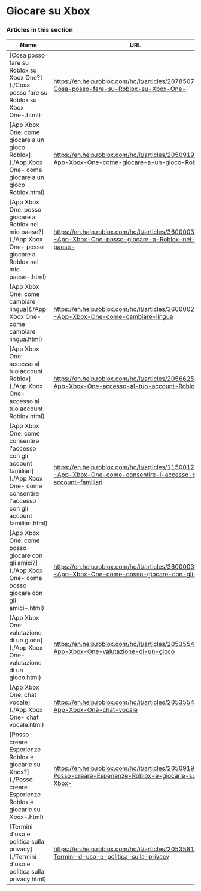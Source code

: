 # Giocare su Xbox  
### Articles in this section
Name|URL
-|-
[Cosa posso fare su Roblox su Xbox One?](./Cosa posso fare su Roblox su Xbox One-.html) |https://en.help.roblox.com/hc/it/articles/207850783-Cosa-posso-fare-su-Roblox-su-Xbox-One-
[App Xbox One: come giocare a un gioco Roblox](./App Xbox One- come giocare a un gioco Roblox.html) |https://en.help.roblox.com/hc/it/articles/205091984-App-Xbox-One-come-giocare-a-un-gioco-Roblox
[App Xbox One: posso giocare a Roblox nel mio paese?](./App Xbox One- posso giocare a Roblox nel mio paese-.html) |https://en.help.roblox.com/hc/it/articles/360000334743-App-Xbox-One-posso-giocare-a-Roblox-nel-mio-paese-
[App Xbox One: come cambiare lingua](./App Xbox One- come cambiare lingua.html) |https://en.help.roblox.com/hc/it/articles/360000273466-App-Xbox-One-come-cambiare-lingua
[App Xbox One: accesso al tuo account Roblox](./App Xbox One- accesso al tuo account Roblox.html) |https://en.help.roblox.com/hc/it/articles/205662594-App-Xbox-One-accesso-al-tuo-account-Roblox
[App Xbox One: come consentire l'accesso con gli account familiari](./App Xbox One- come consentire l'accesso con gli account familiari.html) |https://en.help.roblox.com/hc/it/articles/115001279786-App-Xbox-One-come-consentire-l-accesso-con-gli-account-familiari
[App Xbox One: come posso giocare con gli amici?](./App Xbox One- come posso giocare con gli amici-.html) |https://en.help.roblox.com/hc/it/articles/360000334526-App-Xbox-One-come-posso-giocare-con-gli-amici-
[App Xbox One: valutazione di un gioco](./App Xbox One- valutazione di un gioco.html) |https://en.help.roblox.com/hc/it/articles/205355420-App-Xbox-One-valutazione-di-un-gioco
[App Xbox One: chat vocale](./App Xbox One- chat vocale.html) |https://en.help.roblox.com/hc/it/articles/205355430-App-Xbox-One-chat-vocale
[Posso creare Esperienze Roblox e giocarle su Xbox?](./Posso creare Esperienze Roblox e giocarle su Xbox-.html) |https://en.help.roblox.com/hc/it/articles/205091994-Posso-creare-Esperienze-Roblox-e-giocarle-su-Xbox-
[Termini d'uso e politica sulla privacy](./Termini d'uso e politica sulla privacy.html) |https://en.help.roblox.com/hc/it/articles/205358110-Termini-d-uso-e-politica-sulla-privacy